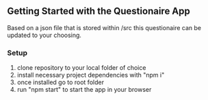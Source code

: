 ## Getting Started with the Questionaire App 

Based on a json file that is stored within /src this questionaire can be updated to your choosing. 

### Setup

1. clone repository to your local folder of choice
2. install necessary project dependencies with "npm i"
3. once installed go to root folder
4. run "npm start" to start the app in your browser
